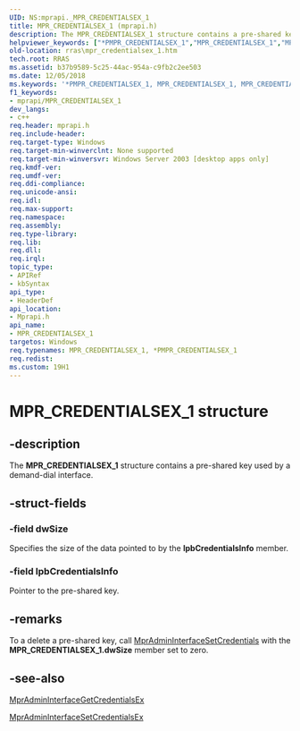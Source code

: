 ```yaml
---
UID: NS:mprapi._MPR_CREDENTIALSEX_1
title: MPR_CREDENTIALSEX_1 (mprapi.h)
description: The MPR_CREDENTIALSEX_1 structure contains a pre-shared key used by a demand-dial interface.helpviewer_keywords: ["*PMPR_CREDENTIALSEX_1","MPR_CREDENTIALSEX_1","MPR_CREDENTIALSEX_1 structure [RAS]","PMPR_CREDENTIALSEX_1","PMPR_CREDENTIALSEX_1 structure pointer [RAS]","_MPR_CREDENTIALSEX_1","_mpr_mpr_credentialsex_1","mprapi/MPR_CREDENTIALSEX_1","mprapi/PMPR_CREDENTIALSEX_1","rras.mpr_credentialsex_1"]
old-location: rras\mpr_credentialsex_1.htm
tech.root: RRAS
ms.assetid: b37b9589-5c25-44ac-954a-c9fb2c2ee503
ms.date: 12/05/2018
ms.keywords: '*PMPR_CREDENTIALSEX_1, MPR_CREDENTIALSEX_1, MPR_CREDENTIALSEX_1 structure [RAS], PMPR_CREDENTIALSEX_1, PMPR_CREDENTIALSEX_1 structure pointer [RAS], _MPR_CREDENTIALSEX_1, _mpr_mpr_credentialsex_1, mprapi/MPR_CREDENTIALSEX_1, mprapi/PMPR_CREDENTIALSEX_1, rras.mpr_credentialsex_1'
f1_keywords:
- mprapi/MPR_CREDENTIALSEX_1
dev_langs:
- c++
req.header: mprapi.h
req.include-header: 
req.target-type: Windows
req.target-min-winverclnt: None supported
req.target-min-winversvr: Windows Server 2003 [desktop apps only]
req.kmdf-ver: 
req.umdf-ver: 
req.ddi-compliance: 
req.unicode-ansi: 
req.idl: 
req.max-support: 
req.namespace: 
req.assembly: 
req.type-library: 
req.lib: 
req.dll: 
req.irql: 
topic_type:
- APIRef
- kbSyntax
api_type:
- HeaderDef
api_location:
- Mprapi.h
api_name:
- MPR_CREDENTIALSEX_1
targetos: Windows
req.typenames: MPR_CREDENTIALSEX_1, *PMPR_CREDENTIALSEX_1
req.redist: 
ms.custom: 19H1
---
```


# MPR_CREDENTIALSEX_1 structure


## -description


The 
<b>MPR_CREDENTIALSEX_1</b> structure contains a pre-shared key used by a demand-dial interface.


## -struct-fields




### -field dwSize

Specifies the size of the data pointed to by the <b>lpbCredentialsInfo</b> member.


### -field lpbCredentialsInfo

Pointer to the pre-shared key.


## -remarks



To a delete a pre-shared key, call 
<a href="https://docs.microsoft.com/windows/desktop/api/mprapi/nf-mprapi-mpradmininterfacesetcredentials">MprAdminInterfaceSetCredentials</a> with the <b>MPR_CREDENTIALSEX_1.dwSize</b> member set to zero.




## -see-also




<a href="https://docs.microsoft.com/windows/desktop/api/mprapi/nf-mprapi-mpradmininterfacegetcredentialsex">MprAdminInterfaceGetCredentialsEx</a>



<a href="https://docs.microsoft.com/windows/desktop/api/mprapi/nf-mprapi-mpradmininterfacesetcredentialsex">MprAdminInterfaceSetCredentialsEx</a>
 

 

